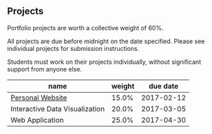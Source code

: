 ## Projects

Portfolio projects are worth a collective weight of 60%.

All projects are due before midnight on the date specified. Please see individual projects for submission instructions.

Students must work on their projects individually, without significant support from anyone else.

name | weight | due date
--- | --- | ---
[Personal Website](/projects/website/project.md) | 15.0% | 2017-02-12
Interactive Data Visualization | 20.0% | 2017-03-05
Web Application | 25.0% | 2017-04-30

